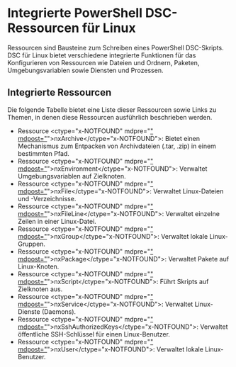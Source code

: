 # Integrierte PowerShell DSC-Ressourcen für Linux

Ressourcen sind Bausteine zum Schreiben eines PowerShell DSC-Skripts. DSC für Linux bietet verschiedene integrierte Funktionen für das Konfigurieren von Ressourcen wie Dateien und Ordnern, Paketen, Umgebungsvariablen sowie Diensten und Prozessen.

## Integrierte Ressourcen 

Die folgende Tabelle bietet eine Liste dieser Ressourcen sowie Links zu Themen, in denen diese Ressourcen ausführlich beschrieben werden.

* Ressource <ctype="x-NOTFOUND" mdpre="[" mdpost="](lnxArchiveResource.md)">nxArchive</ctype="x-NOTFOUND">: Bietet einen Mechanismus zum Entpacken von Archivdateien (.tar, .zip) in einem bestimmten Pfad.
* Ressource <ctype="x-NOTFOUND" mdpre="[" mdpost="](lnxEnvironmentResource.md)">nxEnvironment</ctype="x-NOTFOUND">: Verwaltet Umgebungsvariablen auf Zielknoten. 
* Ressource <ctype="x-NOTFOUND" mdpre="[" mdpost="](lnxFileResource.md)">nxFile</ctype="x-NOTFOUND">: Verwaltet Linux-Dateien und -Verzeichnisse. 
* Ressource <ctype="x-NOTFOUND" mdpre="[" mdpost="](lnxFileLineResource.md)">nxFileLine</ctype="x-NOTFOUND">: Verwaltet einzelne Zeilen in einer Linux-Datei. 
* Ressource <ctype="x-NOTFOUND" mdpre="[" mdpost="](lnxGroupResource.md)">nxGroup</ctype="x-NOTFOUND">: Verwaltet lokale Linux-Gruppen. 
* Ressource <ctype="x-NOTFOUND" mdpre="[" mdpost="](lnxPackageResource.md)">nxPackage</ctype="x-NOTFOUND">: Verwaltet Pakete auf Linux-Knoten.
* Ressource <ctype="x-NOTFOUND" mdpre="[" mdpost="](lnxScriptResource.md)">nxScript</ctype="x-NOTFOUND">: Führt Skripts auf Zielknoten aus.
* Ressource <ctype="x-NOTFOUND" mdpre="[" mdpost="](lnxServiceResource.md)">nxService</ctype="x-NOTFOUND">: Verwaltet Linux-Dienste (Daemons).
* Ressource <ctype="x-NOTFOUND" mdpre="[" mdpost="](lnxSshAuthorizedKeysResource.md)">nxSshAuthorizedKeys</ctype="x-NOTFOUND">: Verwaltet öffentliche SSH-Schlüssel für einen Linux-Benutzer. 
* Ressource <ctype="x-NOTFOUND" mdpre="[" mdpost="](lnxUserResource.md)">nxUser</ctype="x-NOTFOUND">: Verwaltet lokale Linux-Benutzer. 
  


<!--HONumber=Mar16_HO4-->


